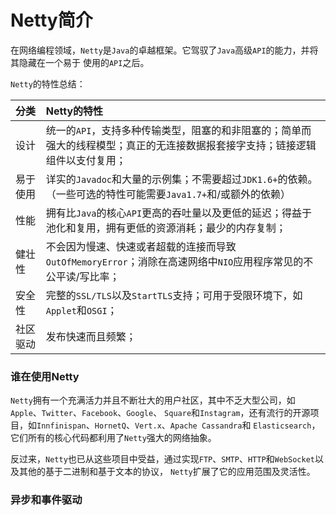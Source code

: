Netty简介
=========================================================================
在网络编程领域，`Netty`是`Java`的卓越框架。它驾驭了`Java`高级`API`的能力，并将其隐藏在一个易于
使用的`API`之后。

`Netty`的特性总结：

| 分类 | Netty的特性 |
|:-----|:-----------|
| 设计 | 统一的`API`，支持多种传输类型，阻塞的和非阻塞的；简单而强大的线程模型；真正的无连接数据报套接字支持；链接逻辑组件以支付复用；|
| 易于使用 | 详实的`Javadoc`和大量的示例集；不需要超过`JDK1.6+`的依赖。（一些可选的特性可能需要`Java1.7+`和/或额外的依赖）|
| 性能 | 拥有比`Java`的核心`API`更高的吞吐量以及更低的延迟；得益于池化和复用，拥有更低的资源消耗；最少的内存复制；|
| 健壮性 | 不会因为慢速、快速或者超载的连接而导致`OutOfMemoryError`；消除在高速网络中`NIO`应用程序常见的不公平读/写比率； |
| 安全性 | 完整的`SSL/TLS`以及`StartTLS`支持；可用于受限环境下，如`Applet`和`OSGI`；|
| 社区驱动 | 发布快速而且频繁；|

### 谁在使用Netty
`Netty`拥有一个充满活力并且不断壮大的用户社区，其中不乏大型公司，如`Apple`、`Twitter`、`Facebook`、`Google`、
`Square`和`Instagram`，还有流行的开源项目，如`Innfinispan`、`HornetQ`、`Vert.x`、`Apache Cassandra`和
`Elasticsearch`，它们所有的核心代码都利用了`Netty`强大的网络抽象。

反过来，`Netty`也已从这些项目中受益，通过实现`FTP`、`SMTP`、`HTTP`和`WebSocket`以及其他的基于二进制和基于文本的协议，
`Netty`扩展了它的应用范围及灵活性。

### 异步和事件驱动


